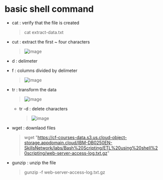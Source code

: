 # basic shell command
- cat : verify that the file is created
  > cat extract-data.txt 
  
- cut : extract the first ~ four characters
  > ![image](https://github.com/youngmin-jin/exercise/assets/135728064/fd45d869-d49f-4484-9eea-831158c49556)

- d : delimeter
- f : columns divided by delimeter
  > ![image](https://github.com/youngmin-jin/exercise/assets/135728064/f9975037-31a8-464e-84ae-db4e02e00c9d)

- tr : transform the data
  > ![image](https://github.com/youngmin-jin/exercise/assets/135728064/c28b9701-efc3-471b-925b-af1e07598c4f)

  - tr -d : delete characters
    > ![image](https://github.com/youngmin-jin/exercise/assets/135728064/b2314d6c-cb87-4913-9226-47edb9431143)

- wget : downlaod files
  > wget "https://cf-courses-data.s3.us.cloud-object-storage.appdomain.cloud/IBM-DB0250EN-SkillsNetwork/labs/Bash%20Scripting/ETL%20using%20shell%20scripting/web-server-access-log.txt.gz"
- gunzip : unzip the file
  > gunzip -f web-server-access-log.txt.gz

